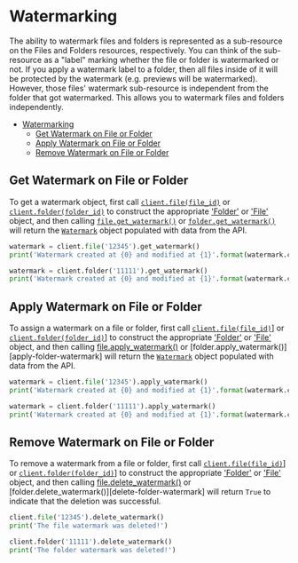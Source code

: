 Watermarking
============

The ability to watermark files and folders is represented as a sub-resource on the Files and Folders resources, respectively. You can think of the sub-resource as a "label" marking whether the file or folder is watermarked or not. If you apply a watermark label to a folder, then all files inside of it will be protected by the watermark (e.g. previews will be watermarked). However, those files' watermark sub-resource is independent from the folder that got watermarked. This allows you to watermark files and folders independently.

<!-- START doctoc generated TOC please keep comment here to allow auto update -->
<!-- DON'T EDIT THIS SECTION, INSTEAD RE-RUN doctoc TO UPDATE -->


- [Watermarking](#watermarking)
  - [Get Watermark on File or Folder](#get-watermark-on-file-or-folder)
  - [Apply Watermark on File or Folder](#apply-watermark-on-file-or-folder)
  - [Remove Watermark on File or Folder](#remove-watermark-on-file-or-folder)

<!-- END doctoc generated TOC please keep comment here to allow auto update -->

Get Watermark on File or Folder
-------------------------------

To get a watermark object, first call [`client.file(file_id)`][file] or [`client.folder(folder_id)`][folder] to construct the appropriate ['Folder'][folder_class] or ['File'][file_class] object, and then calling [`file.get_watermark()`][get_file_watermark] or  [`folder.get_watermark()`][get_folder_watermark] will return the [`Watermark`][watermark_class] object populated with data from the API.

```python
watermark = client.file('12345').get_watermark()
print('Watermark created at {0} and modified at {1}'.format(watermark.created_at, watermark.modified_at))
```

```python
watermark = client.folder('11111').get_watermark()
print('Watermark created at {0} and modified at {1}'.format(watermark.created_at, watermark.modified_at))
```

[file]: https://box-python-sdk.readthedocs.io/en/latest/boxsdk.client.html#boxsdk.client.client.Client.file
[file_class]: https://box-python-sdk.readthedocs.io/en/latest/boxsdk.object.html#boxsdk.object.file.File
[folder]: https://box-python-sdk.readthedocs.io/en/latest/boxsdk.client.html#boxsdk.client.client.Client.folder
[folder_class]: https://box-python-sdk.readthedocs.io/en/latest/boxsdk.object.html#boxsdk.object.folder.Folder
[get_file_watermark]: https://box-python-sdk.readthedocs.io/en/latest/boxsdk.client.html#boxsdk.object.file.File.get_watermark()
[get_folder_watermark]: https://box-python-sdk.readthedocs.io/en/latest/boxsdk.client.html#boxsdk.object.folder.Folder.get_watermark()
[watermark_class]: https://box-python-sdk.readthedocs.io/en/latest/boxsdk.object.html#boxsdk.object.watermark.Watermark

Apply Watermark on File or Folder
---------------------------------

To assign a watermark on a file or folder, first call [`client.file(file_id)`][file]] or [`client.folder(folder_id)`][folder]] to construct the appropriate ['Folder'][folder_class] or ['File'][file_class] object, and then calling [file.apply_watermark()][apply-file-watermark] or [folder.apply_watermark()][apply-folder-watermark] will return the [`Watermark`][watermark_class] object populated with data from the API.

```python
watermark = client.file('12345').apply_watermark()
print('Watermark created at {0} and modified at {1}'.format(watermark.created_at, watermark.modified_at))
```

```python
watermark = client.folder('11111').apply_watermark()
print('Watermark created at {0} and modified at {1}'.format(watermark.created_at, watermark.modified_at))
```

[file]: https://box-python-sdk.readthedocs.io/en/latest/boxsdk.client.html#boxsdk.client.client.Client.file
[file_class]: https://box-python-sdk.readthedocs.io/en/latest/boxsdk.object.html#boxsdk.object.file.File
[folder]: https://box-python-sdk.readthedocs.io/en/latest/boxsdk.client.html#boxsdk.client.client.Client.folder
[folder_class]: https://box-python-sdk.readthedocs.io/en/latest/boxsdk.object.html#boxsdk.object.folder.Folder
[apply-file-watermark]: https://box-python-sdk.readthedocs.io/en/latest/boxsdk.client.html#boxsdk.file.File.apply_watermark()
[apply_folder_watermark]: https://box-python-sdk.readthedocs.io/en/latest/boxsdk.client.html#boxsdk.folder.Folder.apply_watermark()
[watermark_class]: https://box-python-sdk.readthedocs.io/en/latest/boxsdk.object.html#boxsdk.object.watermark.Watermark

Remove Watermark on File or Folder
----------------------------------

To remove a watermark from a file or folder, first call [`client.file(file_id)`][file]] or [`client.folder(folder_id)`][folder]] to construct the appropriate ['Folder'][folder_class] or ['File'][file_class] object, and then calling [file.delete_watermark()][delete-file-watermark] or [folder.delete_watermark()][delete-folder-watermark] will return `True` to indicate that the deletion was successful.

```python
client.file('12345').delete_watermark()
print('The file watermark was deleted!')
```

```python
client.folder('11111').delete_watermark()
print('The folder watermark was deleted!')
```

[file]: https://box-python-sdk.readthedocs.io/en/latest/boxsdk.client.html#boxsdk.client.client.Client.file
[file_class]: https://box-python-sdk.readthedocs.io/en/latest/boxsdk.object.html#boxsdk.object.file.File
[folder]: https://box-python-sdk.readthedocs.io/en/latest/boxsdk.client.html#boxsdk.client.client.Client.folder
[folder_class]: https://box-python-sdk.readthedocs.io/en/latest/boxsdk.object.html#boxsdk.object.folder.Folder
[delete-file-watermark]: https://box-python-sdk.readthedocs.io/en/latest/boxsdk.client.html#boxsdk.file.File.delete_watermark()
[delete_folder_watermark]: https://box-python-sdk.readthedocs.io/en/latest/boxsdk.client.html#boxsdk.folder.Folder.delete_watermark()
